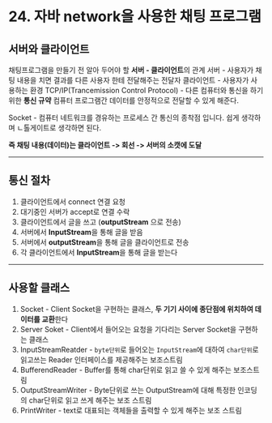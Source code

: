 # 24. 자바 network을 사용한 채팅 프로그램

## 서버와 클라이언트

채팅프로그램을 만들기 전 알아 두어야 할 **서버 - 클라이언트**의 관계
서버 - 사용자가 채팅 내용을 치면 결과를 다른 사용자 한테 전달해주는 전달자
클라이언트 - 사용자가 사용하는 환경
TCP/IP(Trancemission Control Protocol) - 다른 컴퓨터와 통신을 하기 위한 **통신 규약**
컴퓨터 프로그램간 데이터를 안정적으로 전달할 수 있게 해준다.

Socket - 컴퓨터 네트워크를 경유하는 프로세스 간 통신의 종착점 입니다. 쉽게 생각하며 ㄴ톨게이트로 생각하면 된다.

**즉 채팅 내용(데이터)는 클라이언트 -> 회선 -> 서버의 소캣에 도달**

---

## 통신 절차

1. 클라이언트에서 connect 연결 요청
2. 대기중인 서버가 accept로 연결 수락
3. 클라이언트에서 글을 쓰고 (**outputStream** 으로 전송)
4. 서버에서 **InputStream**을 통해 글을 받음
5. 서버에서 **outputStream**을 통해 글을 클라이언트로 전송
6. 각 클라이언트에서 **InputStream**을 통해 글을 받는다

---

## 사용할 클래스

1. Socket - Client Socket을 구현하는 클래스, **두 기기 사이에 종단점에 위치하여 데이터를 교환**한다
2. Server Soket - Client에서 들어오는 요청을 기다리는 Server Socket을 구현하는 클래스
3. InputStreamReatder - `byte단위`로 들어오는 `InputStream`에 대하여 `char단위`로 읽고쓰는 Reader 인터페이스를 제공해주는 보조스트림
4. BufferendReader - Buffer를 통해 char단위로 읽고 쓸 수 있게 해주는 보조스트림
5. OutputStreamWriter - Byte단위로 쓰는 OutputStream에 대해 특정한 인코딩의 char단위로 읽고 쓰게 해주는 보조 스트림
6. PrintWriter - text로 대표되는 객체들을 출력할 수 있게 해주는 보조 스트림
